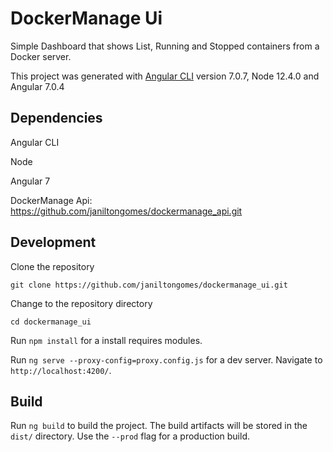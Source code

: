 # DockerManage Ui

Simple Dashboard that shows List, Running and Stopped containers from a Docker server.

This project was generated with [Angular CLI](https://github.com/angular/angular-cli) version 7.0.7, Node 12.4.0 and Angular 7.0.4

## Dependencies

Angular CLI

Node

Angular 7

DockerManage Api: https://github.com/janiltongomes/dockermanage_api.git


## Development

Clone the repository

`git clone https://github.com/janiltongomes/dockermanage_ui.git`

Change to the repository directory

`cd dockermanage_ui`

Run `npm install` for a install requires modules.

Run `ng serve --proxy-config=proxy.config.js` for a dev server. Navigate to `http://localhost:4200/`.

## Build

Run `ng build` to build the project. The build artifacts will be stored in the `dist/` directory. Use the `--prod` flag for a production build.